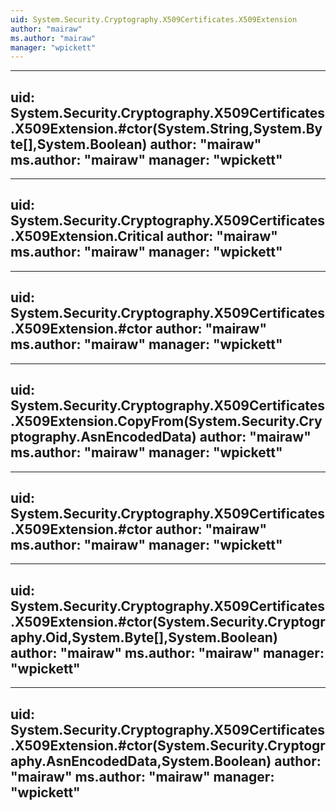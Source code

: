 ```yaml
---
uid: System.Security.Cryptography.X509Certificates.X509Extension
author: "mairaw"
ms.author: "mairaw"
manager: "wpickett"
---
```


---
uid: System.Security.Cryptography.X509Certificates.X509Extension.#ctor(System.String,System.Byte[],System.Boolean)
author: "mairaw"
ms.author: "mairaw"
manager: "wpickett"
---

---
uid: System.Security.Cryptography.X509Certificates.X509Extension.Critical
author: "mairaw"
ms.author: "mairaw"
manager: "wpickett"
---

---
uid: System.Security.Cryptography.X509Certificates.X509Extension.#ctor
author: "mairaw"
ms.author: "mairaw"
manager: "wpickett"
---

---
uid: System.Security.Cryptography.X509Certificates.X509Extension.CopyFrom(System.Security.Cryptography.AsnEncodedData)
author: "mairaw"
ms.author: "mairaw"
manager: "wpickett"
---

---
uid: System.Security.Cryptography.X509Certificates.X509Extension.#ctor
author: "mairaw"
ms.author: "mairaw"
manager: "wpickett"
---

---
uid: System.Security.Cryptography.X509Certificates.X509Extension.#ctor(System.Security.Cryptography.Oid,System.Byte[],System.Boolean)
author: "mairaw"
ms.author: "mairaw"
manager: "wpickett"
---

---
uid: System.Security.Cryptography.X509Certificates.X509Extension.#ctor(System.Security.Cryptography.AsnEncodedData,System.Boolean)
author: "mairaw"
ms.author: "mairaw"
manager: "wpickett"
---
